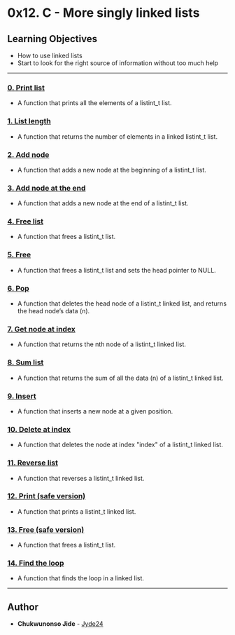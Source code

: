 # 0x12. C - More singly linked lists

## Learning Objectives

* How to use linked lists
* Start to look for the right source of information without too much help

---

### [0. Print list](./0-print_listint.c)
* A function that prints all the elements of a listint_t list.


### [1. List length](./1-listint_len.c)
* A function that returns the number of elements in a linked listint_t list.


### [2. Add node](./2-add_nodeint.c)
* A function that adds a new node at the beginning of a listint_t list.


### [3. Add node at the end](./3-add_nodeint_end.c)
* A function that adds a new node at the end of a listint_t list.


### [4. Free list](./4-free_listint.c)
* A function that frees a listint_t list.


### [5. Free](./5-free_listint2.c)
* A function that frees a listint_t list and sets the head pointer to NULL.


### [6. Pop](./6-pop_listint.c)
* A function that deletes the head node of a listint_t linked list, and returns the head node’s data (n).


### [7. Get node at index](./7-get_nodeint.c)
* A function that returns the nth node of a listint_t linked list.


### [8. Sum list](./8-sum_listint.c)
* A function that returns the sum of all the data (n) of a listint_t linked list.


### [9. Insert](./9-insert_nodeint.c)
* A function that inserts a new node at a given position.


### [10. Delete at index](./10-delete_nodeint.c)
* A function that deletes the node at index "index" of a listint_t linked list.


### [11. Reverse list](./100-reverse_listint.c)
* A function that reverses a listint_t linked list.


### [12. Print (safe version)](./101-print_listint_safe.c)
* A function that prints a listint_t linked list.


### [13. Free (safe version)](./102-free_listint_safe.c)
* A function that frees a listint_t list.


### [14. Find the loop](./103-find_loop.c)
* A function that finds the loop in a linked list.

---

## Author
* **Chukwunonso Jide** - [Jyde24](https://github.com/Jyde24)
